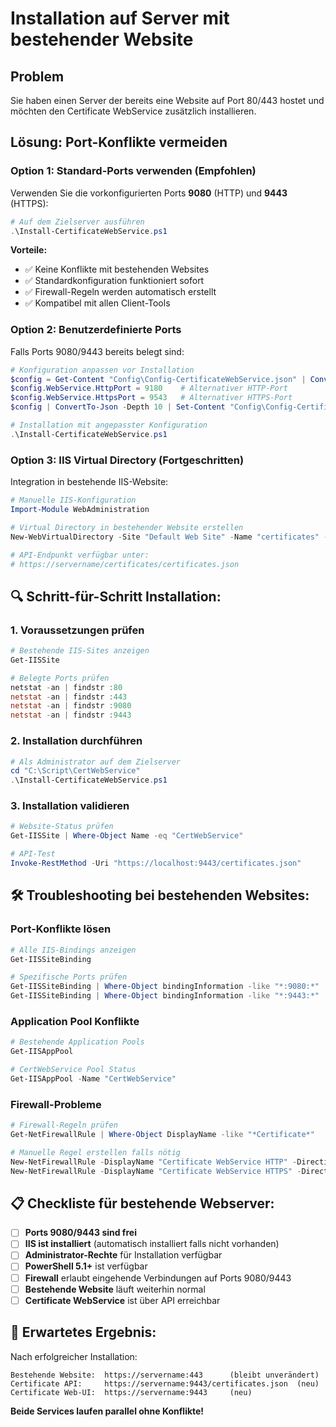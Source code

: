 # Installation auf Server mit bestehender Website

## Problem
Sie haben einen Server der bereits eine Website auf Port 80/443 hostet und möchten den Certificate WebService zusätzlich installieren.

## Lösung: Port-Konflikte vermeiden

### **Option 1: Standard-Ports verwenden (Empfohlen)**
Verwenden Sie die vorkonfigurierten Ports **9080** (HTTP) und **9443** (HTTPS):

```powershell
# Auf dem Zielserver ausführen
.\Install-CertificateWebService.ps1
```

**Vorteile:**
- ✅ Keine Konflikte mit bestehenden Websites
- ✅ Standardkonfiguration funktioniert sofort
- ✅ Firewall-Regeln werden automatisch erstellt
- ✅ Kompatibel mit allen Client-Tools

### **Option 2: Benutzerdefinierte Ports**
Falls Ports 9080/9443 bereits belegt sind:

```powershell
# Konfiguration anpassen vor Installation
$config = Get-Content "Config\Config-CertificateWebService.json" | ConvertFrom-Json
$config.WebService.HttpPort = 9180    # Alternativer HTTP-Port
$config.WebService.HttpsPort = 9543   # Alternativer HTTPS-Port
$config | ConvertTo-Json -Depth 10 | Set-Content "Config\Config-CertificateWebService.json"

# Installation mit angepasster Konfiguration
.\Install-CertificateWebService.ps1
```

### **Option 3: IIS Virtual Directory (Fortgeschritten)**
Integration in bestehende IIS-Website:

```powershell
# Manuelle IIS-Konfiguration
Import-Module WebAdministration

# Virtual Directory in bestehender Website erstellen
New-WebVirtualDirectory -Site "Default Web Site" -Name "certificates" -PhysicalPath "C:\inetpub\CertWebService"

# API-Endpunkt verfügbar unter:
# https://servername/certificates/certificates.json
```

## 🔍 **Schritt-für-Schritt Installation:**

### **1. Voraussetzungen prüfen**
```powershell
# Bestehende IIS-Sites anzeigen
Get-IISSite

# Belegte Ports prüfen
netstat -an | findstr :80
netstat -an | findstr :443
netstat -an | findstr :9080
netstat -an | findstr :9443
```

### **2. Installation durchführen**
```powershell
# Als Administrator auf dem Zielserver
cd "C:\Script\CertWebService"
.\Install-CertificateWebService.ps1
```

### **3. Installation validieren**
```powershell
# Website-Status prüfen
Get-IISSite | Where-Object Name -eq "CertWebService"

# API-Test
Invoke-RestMethod -Uri "https://localhost:9443/certificates.json"
```

## 🛠️ **Troubleshooting bei bestehenden Websites:**

### **Port-Konflikte lösen**
```powershell
# Alle IIS-Bindings anzeigen
Get-IISSiteBinding

# Spezifische Ports prüfen
Get-IISSiteBinding | Where-Object bindingInformation -like "*:9080:*"
Get-IISSiteBinding | Where-Object bindingInformation -like "*:9443:*"
```

### **Application Pool Konflikte**
```powershell
# Bestehende Application Pools
Get-IISAppPool

# CertWebService Pool Status
Get-IISAppPool -Name "CertWebService"
```

### **Firewall-Probleme**
```powershell
# Firewall-Regeln prüfen
Get-NetFirewallRule | Where-Object DisplayName -like "*Certificate*"

# Manuelle Regel erstellen falls nötig
New-NetFirewallRule -DisplayName "Certificate WebService HTTP" -Direction Inbound -Protocol TCP -LocalPort 9080 -Action Allow
New-NetFirewallRule -DisplayName "Certificate WebService HTTPS" -Direction Inbound -Protocol TCP -LocalPort 9443 -Action Allow
```

## 📋 **Checkliste für bestehende Webserver:**

- [ ] **Ports 9080/9443 sind frei**
- [ ] **IIS ist installiert** (automatisch installiert falls nicht vorhanden)
- [ ] **Administrator-Rechte** für Installation verfügbar
- [ ] **PowerShell 5.1+** ist verfügbar
- [ ] **Firewall** erlaubt eingehende Verbindungen auf Ports 9080/9443
- [ ] **Bestehende Website** läuft weiterhin normal
- [ ] **Certificate WebService** ist über API erreichbar

## 🎯 **Erwartetes Ergebnis:**

Nach erfolgreicher Installation:

```
Bestehende Website:  https://servername:443      (bleibt unverändert)
Certificate API:     https://servername:9443/certificates.json  (neu)
Certificate Web-UI:  https://servername:9443     (neu)
```

**Beide Services laufen parallel ohne Konflikte!**